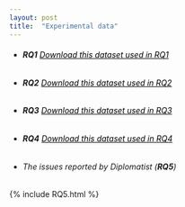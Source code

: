 ```yaml
---
layout: post
title:  "Experimental data"
---
```


+ ###### **RQ1** <a href="https://github.com/diplomatist-dependencies/diplomatist/tree/main/RQ1" style="color: black; text-decoration: underline;">Download this dataset used in RQ1</a>

+ ###### **RQ2** <a href="https://github.com/diplomatist-dependencies/diplomatist/tree/main/RQ2" style="color: black; text-decoration: underline;">Download this dataset used in RQ2</a>

+ ###### **RQ3** <a href="https://github.com/diplomatist-dependencies/diplomatist/tree/main/RQ3" style="color: black; text-decoration: underline;">Download this dataset used in RQ3</a>

+ ###### **RQ4** <a href="https://github.com/diplomatist-dependencies/diplomatist/tree/main/RQ4" style="color: black; text-decoration: underline;">Download this dataset used in RQ4</a>

+ ###### The issues reported by Diplomatist (**RQ5**)


{% include RQ5.html %}


